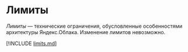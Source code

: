 # Лимиты

_Лимиты_ — технические ограничения, обусловленные особенностями архитектуры Яндекс.Облака. Изменение лимитов невозможно.

[!INCLUDE [limits.md](../../_includes/instance-groups/instance-group-limits.md)]
